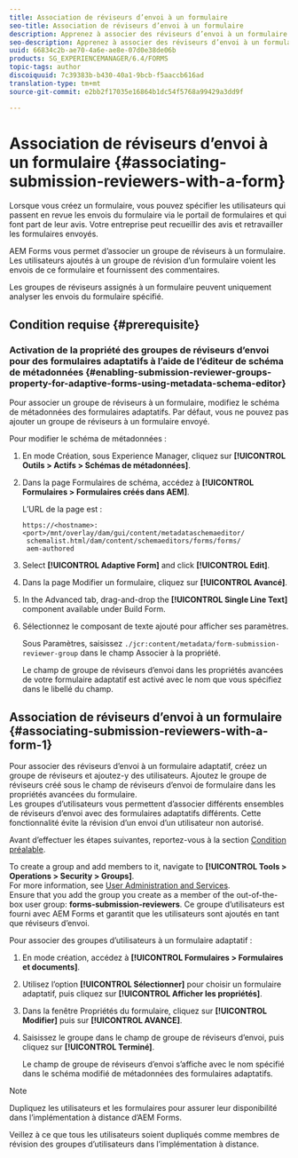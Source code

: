 ```yaml
---
title: Association de réviseurs d’envoi à un formulaire
seo-title: Association de réviseurs d’envoi à un formulaire
description: Apprenez à associer des réviseurs d’envoi à un formulaire dans AEM Forms. Les réviseurs associés examinent un formulaire envoyé via un portail de formulaires.
seo-description: Apprenez à associer des réviseurs d’envoi à un formulaire dans AEM Forms. Les réviseurs associés examinent un formulaire envoyé via un portail de formulaires.
uuid: 66834c2b-ae70-4a6e-ae8e-07d0e38de06b
products: SG_EXPERIENCEMANAGER/6.4/FORMS
topic-tags: author
discoiquuid: 7c39383b-b430-40a1-9bcb-f5aaccb616ad
translation-type: tm+mt
source-git-commit: e2bb2f17035e16864b1dc54f5768a99429a3dd9f

---
```



# Association de réviseurs d’envoi à un formulaire  {#associating-submission-reviewers-with-a-form}

Lorsque vous créez un formulaire, vous pouvez spécifier les utilisateurs qui passent en revue les envois du formulaire via le portail de formulaires et qui font part de leur avis. Votre entreprise peut recueillir des avis et retravailler les formulaires envoyés.

AEM Forms vous permet d’associer un groupe de réviseurs à un formulaire. Les utilisateurs ajoutés à un groupe de révision d’un formulaire voient les envois de ce formulaire et fournissent des commentaires.

Les groupes de réviseurs assignés à un formulaire peuvent uniquement analyser les envois du formulaire spécifié.

## Condition requise {#prerequisite}

### Activation de la propriété des groupes de réviseurs d’envoi pour des formulaires adaptatifs à l’aide de l’éditeur de schéma de métadonnées {#enabling-submission-reviewer-groups-property-for-adaptive-forms-using-metadata-schema-editor}

Pour associer un groupe de réviseurs à un formulaire, modifiez le schéma de métadonnées des formulaires adaptatifs. Par défaut, vous ne pouvez pas ajouter un groupe de réviseurs à un formulaire envoyé.

Pour modifier le schéma de métadonnées :

1. En mode Création, sous Experience Manager, cliquez sur **[!UICONTROL Outils > Actifs > Schémas de métadonnées]**.
1. Dans la page Formulaires de schéma, accédez à **[!UICONTROL Formulaires > Formulaires créés dans AEM]**.

   L’URL de la page est :

   ```
   https://<hostname>:<port>/mnt/overlay/dam/gui/content/metadataschemaeditor/
    schemalist.html/dam/content/schemaeditors/forms/forms/
    aem-authored
   ```

1. Select **[!UICONTROL Adaptive Form]** and click **[!UICONTROL Edit]**.
1. Dans la page Modifier un formulaire, cliquez sur **[!UICONTROL Avancé]**.
1. In the Advanced tab, drag-and-drop the **[!UICONTROL Single Line Text]** component available under Build Form.
1. Sélectionnez le composant de texte ajouté pour afficher ses paramètres.

   Sous Paramètres, saisissez `./jcr:content/metadata/form-submission-reviewer-group` dans le champ Associer à la propriété.

   Le champ de groupe de réviseurs d’envoi dans les propriétés avancées de votre formulaire adaptatif est activé avec le nom que vous spécifiez dans le libellé du champ.

## Association de réviseurs d’envoi à un formulaire {#associating-submission-reviewers-with-a-form-1}

Pour associer des réviseurs d’envoi à un formulaire adaptatif, créez un groupe de réviseurs et ajoutez-y des utilisateurs. Ajoutez le groupe de réviseurs créé sous le champ de réviseurs d’envoi de formulaire dans les propriétés avancées du formulaire.\
Les groupes d’utilisateurs vous permettent d’associer différents ensembles de réviseurs d’envoi avec des formulaires adaptatifs différents. Cette fonctionnalité évite la révision d’un envoi d’un utilisateur non autorisé.

Avant d’effectuer les étapes suivantes, reportez-vous à la section [Condition préalable](/help/forms/using/adding-reviewers-form.md#prerequisite).

To create a group and add members to it, navigate to **[!UICONTROL Tools > Operations > Security > Groups]**.\
For more information, see [User Administration and Services](/help/sites-administering/security.md).\
Ensure that you add the group you create as a member of the out-of-the-box user group: **forms-submission-reviewers**. Ce groupe d’utilisateurs est fourni avec AEM Forms et garantit que les utilisateurs sont ajoutés en tant que réviseurs d’envoi.

Pour associer des groupes d’utilisateurs à un formulaire adaptatif :

1. En mode création, accédez à **[!UICONTROL Formulaires > Formulaires et documents]**.
1. Utilisez l’option **[!UICONTROL Sélectionner]** pour choisir un formulaire adaptatif, puis cliquez sur **[!UICONTROL Afficher les propriétés]**.
1. Dans la fenêtre Propriétés du formulaire, cliquez sur **[!UICONTROL Modifier]** puis sur **[!UICONTROL AVANCE]**.
1. Saisissez le groupe dans le champ de groupe de réviseurs d’envoi, puis cliquez sur **[!UICONTROL Terminé]**.

   Le champ de groupe de réviseurs d’envoi s’affiche avec le nom spécifié dans le schéma modifié de métadonnées des formulaires adaptatifs.

>[!NOTE]
>
>Dupliquez les utilisateurs et les formulaires pour assurer leur disponibilité dans l’implémentation à distance d’AEM Forms.
>
>Veillez à ce que tous les utilisateurs soient dupliqués comme membres de révision des groupes d’utilisateurs dans l’implémentation à distance.

